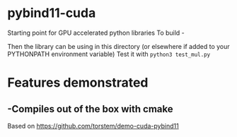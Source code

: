 # pybind11-cuda
Starting point for GPU accelerated python libraries
To build - 

Then the library can be using in this directory (or elsewhere if added to your PYTHONPATH environment variable)
Test it with
```python3 test_mul.py``` 
 
# Features demonstrated
-Compiles out of the box with cmake
- 

Based on https://github.com/torstem/demo-cuda-pybind11
